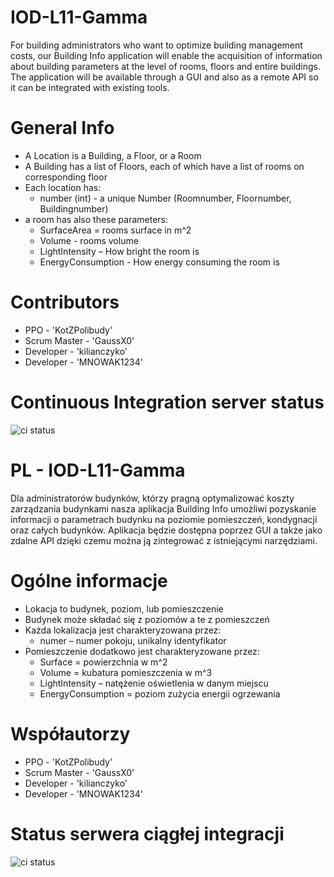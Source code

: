 # IOD-L11-Gamma
For building administrators who want to optimize building management costs, our Building Info application will enable the acquisition of information about building parameters at the level of rooms, floors and entire buildings. The application will be available through a GUI and also as a remote API so it can be integrated with existing tools.

# General Info
- A Location is a Building, a Floor, or a Room
- A Building has a list of Floors, each of which have a list of rooms on corresponding floor 
- Each location has:
   * number (int) - a unique Number (Roomnumber, Floornumber, Buildingnumber)
- a room has also these parameters:
   * SurfaceArea = rooms surface in m^2
   * Volume - rooms volume
   * LightIntensity – How bright the room is
   * EnergyConsumption - How energy consuming the room is

# Contributors

- PPO - 'KotZPolibudy'
- Scrum Master - 'GaussX0'
- Developer - 'kilianczyko'
- Developer - 'MNOWAK1234'

# Continuous Integration server status
![ci status](https://github.com/KotZPolibudy/IOD-L11-Gamma/actions/workflows/ci.yml/badge.svg)



# PL - IOD-L11-Gamma
Dla administratorów budynków, którzy pragną optymalizować koszty zarządzania budynkami  nasza aplikacja Building Info umożliwi pozyskanie informacji o parametrach budynku na poziomie pomieszczeń, kondygnacji oraz całych budynków. Aplikacja będzie dostępna poprzez GUI a także jako zdalne API dzięki czemu można ją zintegrować z istniejącymi narzędziami.

# Ogólne informacje
- Lokacja to budynek, poziom, lub pomieszczenie
- Budynek może składać się z poziomów a te z pomieszczeń
- Każda lokalizacja jest charakteryzowana przez:
  * numer – numer pokoju, unikalny identyfikator
- Pomieszczenie dodatkowo jest charakteryzowane przez:
  * Surface = powierzchnia w m^2
  * Volume = kubatura pomieszczenia w m^3
  * LightIntensity – natężenie oświetlenia w danym miejscu
  * EnergyConsumption = poziom zużycia energii ogrzewania


# Współautorzy

- PPO - 'KotZPolibudy'
- Scrum Master - 'GaussX0'
- Developer - 'kilianczyko'
- Developer - 'MNOWAK1234'

# Status serwera ciągłej integracji
![ci status](https://github.com/KotZPolibudy/IOD-L11-Gamma/actions/workflows/ci.yml/badge.svg)
